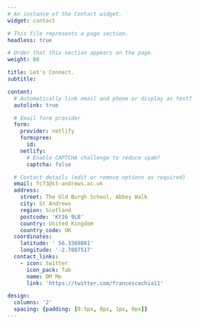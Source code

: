 ```yaml
---
# An instance of the Contact widget.
widget: contact

# This file represents a page section.
headless: true

# Order that this section appears on the page.
weight: 80

title: Let's Connect.
subtitle:

content:
  # Automatically link email and phone or display as text?
  autolink: true

  # Email form provider
  form:
    provider: netlify
    formspree:
      id:
    netlify:
      # Enable CAPTCHA challenge to reduce spam?
      captcha: false

  # Contact details (edit or remove options as required)
  email: fc73@st-andrews.ac.uk
  address:
    street: The Old Burgh School, Abbey Walk
    city: St Andrews
    region: Scotland
    postcode: 'KY16 9LB'
    country: United Kingdom
    country_code: UK
  coordinates:
    latitude: '	56.3369881'
    longitude: '-2.7887517'
  contact_links:
    - icon: twitter
      icon_pack: fab
      name: DM Me
      link: 'https://twitter.com/francescachia11'

design:
  columns: '2'
  spacing: {padding: [0.5px, 0px, 1px, 0px]}
---
```


